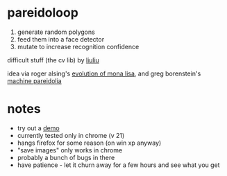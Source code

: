 pareidoloop
===========

1. generate random polygons
2. feed them into a face detector
3. mutate to increase recognition confidence

difficult stuff (the cv lib) by [liuliu]

idea via roger alsing's [evolution of mona lisa], and greg borenstein's [machine pareidolia]

[liuliu]: https://github.com/liuliu/ccv
[evolution of mona lisa]: http://rogeralsing.com/2008/12/07/genetic-programming-evolution-of-mona-lisa/
[machine pareidolia]: http://urbanhonking.com/ideasfordozens/2012/01/14/machine-pareidolia-hello-little-fella-meets-facetracker/

notes
=====
* try out a [demo]
* currently tested only in chrome (v 21)
* hangs firefox for some reason (on win xp anyway)
* "save images" only works in chrome
* probably a bunch of bugs in there
* have patience - let it churn away for a few hours and see what you get

[demo]: http://iobound.com/pareidoloop/